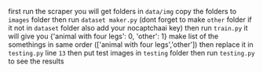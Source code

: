 first run the scraper you will get folders in `data/img`
copy the folders to `images` folder
then run `dataset maker.py` (dont forget to make `other` folder if it not in `dataset` folder also add your nocaptchaai key)
then run `train.py`
it will give you {'animal with four legs': 0, 'other': 1}
make list of the somethings in same order (['animal with four legs','other'])
then replace it in `testing.py` line `13`
then put test images in `testing` folder
then run `testing.py` to see the results

